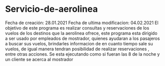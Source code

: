 # Servicio-de-aerolinea

Fecha de creación: 28.01.2021
Fecha de ultima modificacion: 04.02.2021
El objetivo de este programa es realizar consultas y reservaciones de los vuelos de los destinos que la aerolinea ofrece, este programa esta dirigido a ser usado por empleados de mostrador, quienes ayudaran a los pasajeros a buscar sus vuelos, brindarles informacion de en cuanto tiempo sale su vuelos, de igual manera tendran posibilidad de realizar reservaciones , entre otras acciones.
Se esta ejecutando como si fueran las 8 de la noche y un cliente se acerca al mostrador
